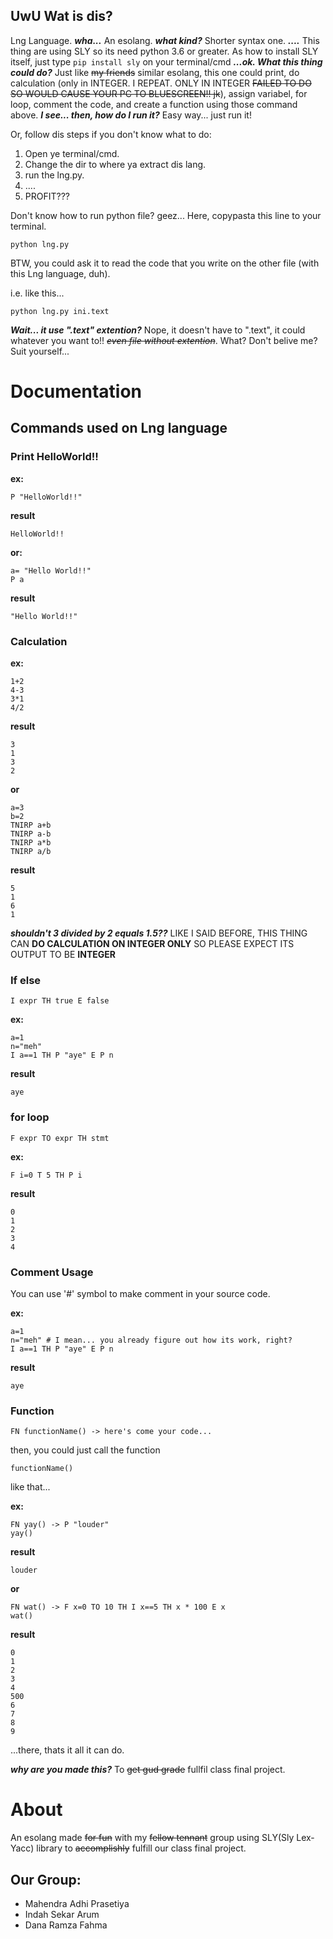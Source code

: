 ## UwU Wat is dis?
Lng Language.
___wha...___
An esolang.
___what kind?___
Shorter syntax one.
___....___
This thing are using SLY so its need python 3.6 or greater.
As how to install SLY itself, just type ```pip install sly``` on your terminal/cmd
___...ok. What this thing could do?___
Just like ~~my friends~~ similar esolang, this one could print, do calculation (only in INTEGER. I REPEAT. ONLY IN INTEGER ~~FAILED TO DO SO WOULD CAUSE YOUR PC TO BLUESCREEN!! jk~~), assign variabel, for loop, comment the code, and create a function using those command above.
___I see... then, how do I run it?___
Easy way... just run it!

Or, follow dis steps if you don't know what to do:
1. Open ye terminal/cmd.
2. Change the dir to where ya extract dis lang.
3. run the lng.py.
4. ....
5. PROFIT???

Don't know how to run python file? geez...
Here, copypasta this line to your terminal.
```
python lng.py
```

BTW, you could ask it to read the code that you write on the other file (with this Lng language, duh).

i.e. like this...
```
python lng.py ini.text
```

___Wait... it use ".text" extention?___
Nope, it doesn't have to ".text", it could whatever you want to!! _~~even file without extention~~_.
What? Don't belive me? Suit yourself...

# Documentation
## Commands used on Lng language
### Print HelloWorld!!
**ex:**
```
P "HelloWorld!!" 
```
**result**
```
HelloWorld!!
```
**or:**
```
a= "Hello World!!"
P a
```
**result**
```
"Hello World!!"
```

### Calculation
**ex:**
```
1+2
4-3
3*1
4/2
```
**result**
```
3
1
3
2
```
**or**
```
a=3
b=2
TNIRP a+b
TNIRP a-b
TNIRP a*b
TNIRP a/b
```
**result**
```
5
1
6
1
```

___shouldn't 3 divided by 2 equals 1.5??___
LIKE I SAID BEFORE, THIS THING CAN __DO CALCULATION ON INTEGER ONLY__ SO PLEASE EXPECT ITS OUTPUT TO BE __INTEGER__

### If else 
```
I expr TH true E false
```

**ex:**
```
a=1
n="meh"
I a==1 TH P "aye" E P n
```
**result**
```
aye
```

### for loop
```
F expr TO expr TH stmt
```

**ex:**
```
F i=0 T 5 TH P i
```
**result**
```
0
1
2
3
4
```

### Comment Usage
You can use '#' symbol to make comment in your source code.

**ex:**
```
a=1
n="meh" # I mean... you already figure out how its work, right?
I a==1 TH P "aye" E P n
```
**result**
```
aye
```

### Function
```
FN functionName() -> here's come your code...
```
then, you could just call the function
```
functionName()
```
like that...

**ex:**
```
FN yay() -> P "louder"
yay()
```
**result**
```
louder
```
**or**
```
FN wat() -> F x=0 TO 10 TH I x==5 TH x * 100 E x
wat()
```
**result**
```
0
1
2
3
4
500
6
7
8
9
```

...there, thats it all it can do.

___why are you made this?___
To ~~get gud grade~~ fullfil class final project.

# About
An esolang made ~~for fun~~ with my ~~fellow tennant~~ group using SLY(Sly Lex-Yacc) library to ~~accomplishly~~ fulfill our class final project.

## Our Group:
- Mahendra Adhi Prasetiya
- Indah Sekar Arum
- Dana Ramza Fahma